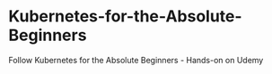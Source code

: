 # Kubernetes-for-the-Absolute-Beginners
Follow Kubernetes for the Absolute Beginners - Hands-on on Udemy 
